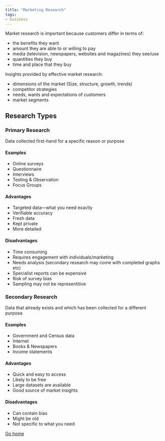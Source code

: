 ```yaml
---
title: "Marketing Research"
tags:
- business
---
```


Market research is important because customers differ in terms of:

- the benefits they want
- amount they are able to or willing to pay
- media (television, newspapers, websites and magazines) they see/use
- quantities they buy
- time and place that they buy

Insights provided by effective market research:
- dimensions of the market (Size, structure, growth, trends)
- competitor strategies
- needs, wants and expectations of customers
- market segments 

## Research Types

### Primary Research
Data collected first-hand for a specific reason or purpose

#### Examples

- Online surveys
- Questionnaire
- Interviews
- Testing & Observation
- Focus Groups

#### Advantages

- Targeted data—what you need exactly
- Verifiable accuracy
- Fresh data
- Kept private
- More detailed

#### Disadvantages
- Time consuming
- Requires engagement with individuals/marketing
- Needs analysis (secondary research may come with completed graphs etc)
- Specialist reports can be expensive
- Risk of survey bias
- Sampling may not be representitive

### Secondary Research
Data that already exists and which has been collected for a different purpose

#### Examples

- Government and Census data
- Internet
- Books & Newspapers
- Income statements

#### Advantages
- Quick and easy to access
- Likely to be free
- Large datasets are available 
- Good source of market insights

#### Disadvantages
- Can contain bias
- Might be old
- Not specific to what you need







[Go home](/)